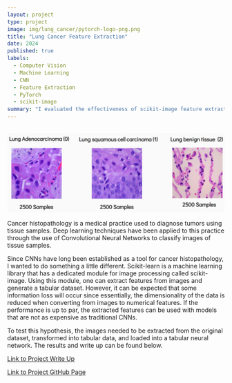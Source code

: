 ```yaml
---
layout: project
type: project
image: img/lung_cancer/pytorch-logo-png.png
title: "Lung Cancer Feature Extraction"
date: 2024
published: true
labels:
  - Computer Vision
  - Machine Learning
  - CNN
  - Feature Extraction
  - PyTorch
  - scikit-image
summary: "I evaluated the effectiveness of scikit-image feature extraction for image classification tasks."
---
```


<br><img width="1200px" class="img-thumbnail" src="../img/lung_cancer/lung-cancer.png"><br>

Cancer histopathology is a medical practice used to diagnose tumors using tissue samples. Deep learning techniques have been applied to this practice through the use of Convolutional Neural Networks to classify images of tissue samples.

Since CNNs have long been established as a tool for cancer histopathology, I wanted to do something a little different. Scikit-learn is a machine learning library that has a dedicated module for image processing called scikit-image. Using this module, one can extract features from images and generate a tabular dataset. However, it can be expected that some information loss will occur since essentially, the dimensionality of the data is reduced when converting from images to numerical features. If the performance is up to par, the extracted features can be used with models that are not as expensive as traditional CNNs.

To test this hypothesis, the images needed to be extracted from the original dataset, transformed into tabular data, and loaded into a tabular neural network. The results and write up can be found below.

[Link to Project Write Up](img/lung_cancer/lung_cancer_report.pdf)

[Link to Project GitHub Page](https://github.com/uhalpern/Lung_Cancer_Classification)